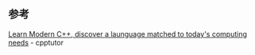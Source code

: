 ## 参考

[Learn Modern C++, discover a launguage matched to today's computing needs](https://learnmoderncpp.com/) - cpptutor